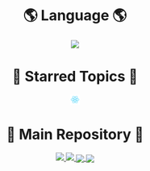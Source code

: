 
<div align="center" id="top">
  <h1>🌎 Language 🌎</h1>
  <a align="center">
    <img align="center" src="https://github-readme-stats.vercel.app/api/top-langs/?username=AndyFreeeeman&hide=jupyter&theme=merko" />
  </a>
</div>

<div align="center" id="top">
  <h1>🔬 Starred Topics 🔬</h1>

  <code><img height="20" alt="react" src="https://raw.githubusercontent.com/github/explore/80688e429a7d4ef2fca1e82350fe8e3517d3494d/topics/react/react.png"></code>
  
</div>

<div align="center" id="top">
  <h1>📌 Main Repository 📌</h1>
  
<a align="center" href="https://github.com/AndyFreeeeman/ITRI_OpenCV">
  <img src="https://github-readme-stats.vercel.app/api/pin/?username=AndyFreeeeman&repo=ITRI_OpenCV&theme=gruvbox" />
</a>
<a align="center" href="https://github.com/AndyFreeeeman/Reinforcement_Learning">
  <img src="https://github-readme-stats.vercel.app/api/pin/?username=AndyFreeeeman&repo=Reinforcement_Learning&theme=gruvbox" />
</a>
<a href="https://github.com/AndyFreeeeman/OpenCV_Image_Processing">
  <img align="center" src="https://github-readme-stats.vercel.app/api/pin/?username=AndyFreeeeman&repo=OpenCV_Image_Processing&theme=gruvbox" />
</a>
<a href="https://github.com/AndyFreeeeman/C-mean_Clustering">
  <img align="center" src="https://github-readme-stats.vercel.app/api/pin/?username=AndyFreeeeman&repo=C-mean_Clustering&theme=gruvbox" />
</a>

</div>


